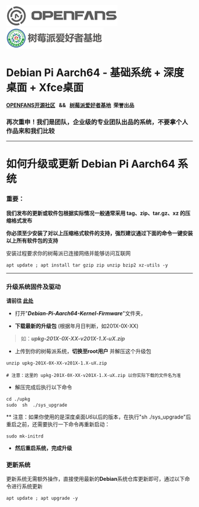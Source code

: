 ![openfans](/images/openfans.png)&nbsp;&nbsp;&nbsp;&nbsp;![amatfan.png](/images/amatfan.png)

# Debian Pi Aarch64 - 基础系统 + 深度桌面 + Xfce桌面

**[OPENFANS开源社区](http://www.openfans.org)&nbsp;&nbsp; && &nbsp;&nbsp;[树莓派爱好者基地](http://www.pifan.org/)&nbsp;&nbsp;荣誉出品**

###  再次重申！我们是团队，企业级的专业团队出品的系统，不要拿个人作品来和我们比较

----

# 如何升级或更新 Debian Pi Aarch64 系统

### 重要：

**我们发布的更新或软件包根据实际情况一般通常采用 tag、zip、tar.gz、xz 的压缩格式发布**

**你必须至少安装了对以上压缩格式软件的支持，强烈建议通过下面的命令一键安装以上所有软件包的支持**

安装过程要求你的树莓派已连接网络并能够访问互联网

```shell
apt update ; apt install tar gzip zip unzip bzip2 xz-utils -y
```
----

### 升级系统固件及驱动

**请前往  [此处](https://pan.baidu.com/s/1-NY_WL5LB0stpxT1wAKSaA)**

* 打开"***Debian-Pi-Aarch64-Kernel-Firmware***"文件夹，

* **下载最新的升级包** (根据年月日判断，如201X-0X-XX)

> 如：***upkg-201X-0X-XX-v201X-1.X-uX.zip***

* 上传到你的树莓派系统，**切换至root用户** 并解压这个升级包

```shell
unzip upkg-201X-0X-XX-v201X-1.X-uX.zip

# 注意：这里的 upkg-201X-0X-XX-v201X-1.X-uX.zip 以你实际下载的文件名为准
```
* 解压完成后执行以下命令

```shell
cd ./upkg
sudo  sh  ./sys_upgrade
```

** 注意：如果你使用的是深度桌面*U6*以后的版本，在执行"sh  ./sys_upgrade"后重启之前，还需要执行一下命令再重新启动：

```shell
sudo mk-initrd
```


* **然后重启系统，完成升级**

### 更新系统

更新系统无需额外操作，直接使用最新的**Debian**系统仓库更新即可，通过以下命令进行系统更新

```shell
apt update ; apt upgrade -y
```
